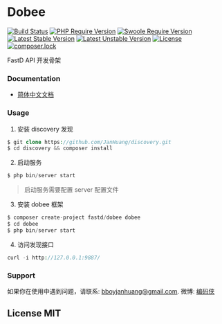 # Dobee

[![Build Status](https://travis-ci.org/JanHuang/dobee.svg?branch=master)](https://travis-ci.org/JanHuang/dobee)
[![PHP Require Version](https://img.shields.io/badge/php-%3E%3D5.6-8892BF.svg)](https://secure.php.net/)
[![Swoole Require Version](https://img.shields.io/badge/swoole-%3E%3D1.8-8892BF.svg)](http://www.swoole.com/)
[![Latest Stable Version](https://poser.pugx.org/fastd/dobee/v/stable)](https://packagist.org/packages/fastd/dobee)
[![Latest Unstable Version](https://poser.pugx.org/fastd/dobee/v/unstable)](https://packagist.org/packages/fastd/dobee)
[![License](https://poser.pugx.org/fastd/dobee/license)](https://packagist.org/packages/fastd/dobee)
[![composer.lock](https://poser.pugx.org/fastd/dobee/composerlock)](https://packagist.org/packages/fastd/dobee)

FastD API 开发骨架

### Documentation

* [简体中文文档](https://github.com/JanHuang/fastD/blob/master/docs/zh_CN/1-1-about-fastd.md)

### Usage

1. 安装 discovery 发现

```php
$ git clone https://github.com/JanHuang/discovery.git
$ cd discovery && composer install 
```

2. 启动服务 

```php
$ php bin/server start
```

> 启动服务需要配置 server 配置文件

3. 安装 dobee 框架

```php
$ composer create-project fastd/dobee dobee
$ cd dobee
$ php bin/server start
```

4. 访问发现接口

```php
curl -i http://127.0.0.1:9887/
```

### Support

如果你在使用中遇到问题，请联系: [bboyjanhuang@gmail.com](mailto:bboyjanhuang@gmail.com). 微博: [编码侠](http://weibo.com/ecbboyjan)

## License MIT
